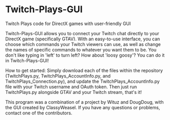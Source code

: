 # Twitch-Plays-GUI
Twitch Plays code for DirectX games with user-friendly GUI


Twitch-Plays-GUI allows you to connect your Twitch chat directly to your DirectX game (specifically GTAV). With an easy-to-use interface, you can choose which commands your Twitch viewers can use, as well as change the names of specific commands to whatever you want them to be. You don't like typing in 'left' to turn left? How about 'loosy goosy'? You can do it in Twitch-Plays-GUI!

How to get started:
Simply download each of the files within the repository (TwitchPlays.py, TwitchPlays_AccountInfo.py, and TwitchPlays_Connection.py), and update the TwitchPlays_AccountInfo.py file with your Twitch username and OAuth token. Then just run TwitchPlays.py alongside GTAV and your Twitch stream, that's it!

This program was a combination of a project by Wituz and DougDoug, with the GUI created by ClassyWeasel. If you have any questions or problems, contact one of the contributors.
